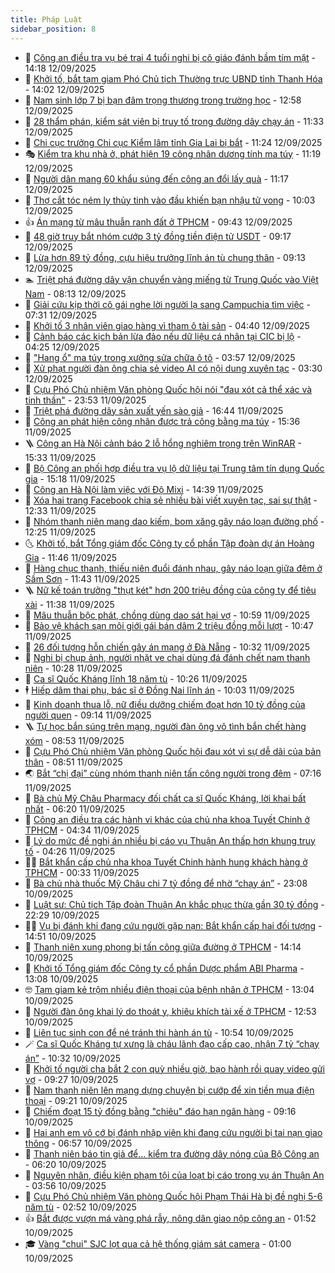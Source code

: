 ```yaml
---
title: Pháp Luật
sidebar_position: 8
---
```


<!-- dantri-phap-luat:START -->
- 🌊 [Công an điều tra vụ bé trai 4 tuổi nghi bị cô giáo đánh bầm tím mặt](https://dantri.com.vn/phap-luat/cong-an-dieu-tra-vu-be-trai-4-tuoi-nghi-bi-co-giao-danh-bam-tim-mat-20250912211758467.htm) - 14:18 12/09/2025
- 🐲 [Khởi tố, bắt tạm giam Phó Chủ tịch Thường trực UBND tỉnh Thanh Hóa](https://dantri.com.vn/phap-luat/khoi-to-bat-tam-giam-pho-chu-tich-thuong-truc-ubnd-tinh-thanh-hoa-20250912205056082.htm) - 14:02 12/09/2025
- 🌁 [Nam sinh lớp 7 bị bạn đâm trọng thương trong trường học](https://dantri.com.vn/phap-luat/nam-sinh-lop-7-bi-ban-dam-trong-thuong-trong-truong-hoc-20250912191546970.htm) - 12:58 12/09/2025
- 🎃 [28 thẩm phán, kiểm sát viên bị truy tố trong đường dây chạy án](https://dantri.com.vn/phap-luat/28-tham-phan-kiem-sat-vien-bi-truy-to-trong-duong-day-chay-an-20250912182503541.htm) - 11:33 12/09/2025
- 🦅 [Chi cục trưởng Chi cục Kiểm lâm tỉnh Gia Lai bị bắt](https://dantri.com.vn/phap-luat/chi-cuc-truong-chi-cuc-kiem-lam-tinh-gia-lai-bi-bat-20250912175701893.htm) - 11:24 12/09/2025
- 🎭 [Kiểm tra khu nhà ở, phát hiện 19 công nhân dương tính ma túy](https://dantri.com.vn/phap-luat/kiem-tra-khu-nha-o-phat-hien-19-cong-nhan-duong-tinh-ma-tuy-20250912181058849.htm) - 11:19 12/09/2025
- 🤗 [Người dân mang 60 khẩu súng đến công an đổi lấy quà](https://dantri.com.vn/phap-luat/nguoi-dan-mang-60-khau-sung-den-cong-an-doi-lay-qua-20250912180521789.htm) - 11:17 12/09/2025
- 🚀 [Thợ cắt tóc ném ly thủy tinh vào đầu khiến bạn nhậu tử vong](https://dantri.com.vn/phap-luat/tho-cat-toc-nem-ly-thuy-tinh-vao-dau-khien-ban-nhau-tu-vong-20250912164909775.htm) - 10:03 12/09/2025
- 👍 [Án mạng từ mâu thuẫn ranh đất ở TPHCM](https://dantri.com.vn/phap-luat/an-mang-tu-mau-thuan-ranh-dat-o-tphcm-20250912152523384.htm) - 09:43 12/09/2025
- 🧐 [48 giờ truy bắt nhóm cướp 3 tỷ đồng tiền điện tử USDT](https://dantri.com.vn/phap-luat/48-gio-truy-bat-nhom-cuop-3-ty-dong-tien-dien-tu-usdt-20250912161349581.htm) - 09:17 12/09/2025
- 🫶 [Lừa hơn 89 tỷ đồng, cựu hiệu trưởng lĩnh án tù chung thân](https://dantri.com.vn/phap-luat/lua-hon-89-ty-dong-cuu-hieu-truong-linh-an-tu-chung-than-20250912160541951.htm) - 09:13 12/09/2025
- 🏊 [Triệt phá đường dây vận chuyển vàng miếng từ Trung Quốc vào Việt Nam](https://dantri.com.vn/phap-luat/triet-pha-duong-day-van-chuyen-vang-mieng-tu-trung-quoc-vao-viet-nam-20250912144347718.htm) - 08:13 12/09/2025
- 🌋 [Giải cứu kịp thời cô gái nghe lời người lạ sang Campuchia tìm việc](https://dantri.com.vn/phap-luat/giai-cuu-kip-thoi-co-gai-nghe-loi-nguoi-la-sang-campuchia-tim-viec-20250912140601748.htm) - 07:31 12/09/2025
- 👹 [Khởi tố 3 nhân viên giao hàng vì tham ô tài sản](https://dantri.com.vn/phap-luat/khoi-to-3-nhan-vien-giao-hang-vi-tham-o-tai-san-20250912113252976.htm) - 04:40 12/09/2025
- 🫣 [Cảnh báo các kịch bản lừa đảo nếu dữ liệu cá nhân tại CIC bị lộ](https://dantri.com.vn/phap-luat/canh-bao-cac-kich-ban-lua-dao-neu-du-lieu-ca-nhan-tai-cic-bi-lo-20250912100909793.htm) - 04:25 12/09/2025
- 🎃 [&quot;Hang ổ&quot; ma túy trong xưởng sửa chữa ô tô](https://dantri.com.vn/phap-luat/hang-o-ma-tuy-trong-xuong-sua-chua-o-to-20250912104741353.htm) - 03:57 12/09/2025
- 🌝 [Xử phạt người đàn ông chia sẻ video AI có nội dung xuyên tạc](https://dantri.com.vn/phap-luat/xu-phat-nguoi-dan-ong-chia-se-video-ai-co-noi-dung-xuyen-tac-20250912101030779.htm) - 03:30 12/09/2025
- 🚀 [Cựu Phó Chủ nhiệm Văn phòng Quốc hội nói &quot;đau xót cả thể xác và tinh thần&quot;](https://dantri.com.vn/phap-luat/cuu-pho-chu-nhiem-van-phong-quoc-hoi-noi-dau-xot-ca-the-xac-va-tinh-than-20250912003655162.htm) - 23:53 11/09/2025
- 🥷 [Triệt phá đường dây sản xuất yến sào giả](https://dantri.com.vn/phap-luat/triet-pha-duong-day-san-xuat-yen-sao-gia-20250911223441237.htm) - 16:44 11/09/2025
- 👺 [Công an phát hiện công nhân được trả công bằng ma túy](https://dantri.com.vn/phap-luat/cong-an-phat-hien-cong-nhan-duoc-tra-cong-bang-ma-tuy-20250911223159279.htm) - 15:36 11/09/2025
- 🪜 [Công an Hà Nội cảnh báo 2 lỗ hổng nghiêm trọng trên WinRAR](https://dantri.com.vn/phap-luat/cong-an-ha-noi-canh-bao-2-lo-hong-nghiem-trong-tren-winrar-20250911222036855.htm) - 15:33 11/09/2025
- 🦄 [Bộ Công an phối hợp điều tra vụ lộ dữ liệu tại Trung tâm tín dụng Quốc gia](https://dantri.com.vn/phap-luat/bo-cong-an-phoi-hop-dieu-tra-vu-lo-du-lieu-tai-trung-tam-tin-dung-quoc-gia-20250911220233959.htm) - 15:18 11/09/2025
- 🦍 [Công an Hà Nội làm việc với Độ Mixi](https://dantri.com.vn/phap-luat/cong-an-ha-noi-lam-viec-voi-do-mixi-20250911212924311.htm) - 14:39 11/09/2025
- 🌁 [Xóa hai trang Facebook chia sẻ nhiều bài viết xuyên tạc, sai sự thật](https://dantri.com.vn/phap-luat/xoa-hai-trang-facebook-chia-se-nhieu-bai-viet-xuyen-tac-sai-su-that-20250911192602469.htm) - 12:33 11/09/2025
- 💯 [Nhóm thanh niên mang dao kiếm, bom xăng gây náo loạn đường phố](https://dantri.com.vn/phap-luat/nhom-thanh-nien-mang-dao-kiem-bom-xang-gay-nao-loan-duong-pho-20250911191904367.htm) - 12:25 11/09/2025
- 🌜 [Khởi tố, bắt Tổng giám đốc Công ty cổ phần Tập đoàn dự án Hoàng Gia](https://dantri.com.vn/phap-luat/khoi-to-bat-tong-giam-doc-cong-ty-co-phan-tap-doan-du-an-hoang-gia-20250911181748528.htm) - 11:46 11/09/2025
- 👹 [Hàng chục thanh, thiếu niên đuổi đánh nhau, gây náo loạn giữa đêm ở Sầm Sơn](https://dantri.com.vn/phap-luat/hang-chuc-thanh-thieu-nien-duoi-danh-nhau-gay-nao-loan-giua-dem-o-sam-son-20250911180811070.htm) - 11:43 11/09/2025
- 🪜 [Nữ kế toán trưởng &quot;thụt két&quot; hơn 200 triệu đồng của công ty để tiêu xài](https://dantri.com.vn/phap-luat/nu-ke-toan-truong-thut-ket-hon-200-trieu-dong-cua-cong-ty-de-tieu-xai-20250911180641920.htm) - 11:38 11/09/2025
- 🦩 [Mâu thuẫn bộc phát, chồng dùng dao sát hại vợ](https://dantri.com.vn/phap-luat/mau-thuan-boc-phat-chong-dung-dao-sat-hai-vo-20250911175106261.htm) - 10:59 11/09/2025
- 💂 [Bảo vệ khách sạn môi giới gái bán dâm 2 triệu đồng mỗi lượt](https://dantri.com.vn/phap-luat/bao-ve-khach-san-moi-gioi-gai-ban-dam-2-trieu-dong-moi-luot-20250911174032083.htm) - 10:47 11/09/2025
- 💃 [26 đối tượng hỗn chiến gây án mạng ở Đà Nẵng](https://dantri.com.vn/phap-luat/26-doi-tuong-hon-chien-gay-an-mang-o-da-nang-20250911161333690.htm) - 10:32 11/09/2025
- 🧐 [Nghi bị chụp ảnh, người nhặt ve chai dùng đá đánh chết nam thanh niên](https://dantri.com.vn/phap-luat/nghi-bi-chup-anh-nguoi-nhat-ve-chai-dung-da-danh-chet-nam-thanh-nien-20250911171009850.htm) - 10:28 11/09/2025
- 🤗 [Ca sĩ Quốc Kháng lĩnh 18 năm tù](https://dantri.com.vn/phap-luat/ca-si-quoc-khang-linh-18-nam-tu-20250911160635850.htm) - 10:26 11/09/2025
- 🕴 [Hiếp dâm thai phụ, bác sĩ ở Đồng Nai lĩnh án](https://dantri.com.vn/phap-luat/hiep-dam-thai-phu-bac-si-o-dong-nai-linh-an-20250911164038290.htm) - 10:03 11/09/2025
- 🐎 [Kinh doanh thua lỗ, nữ điều dưỡng chiếm đoạt hơn 10 tỷ đồng của người quen](https://dantri.com.vn/phap-luat/kinh-doanh-thua-lo-nu-dieu-duong-chiem-doat-hon-10-ty-dong-cua-nguoi-quen-20250911160438837.htm) - 09:14 11/09/2025
- 🪜 [Tự học bắn súng trên mạng, người đàn ông vô tình bắn chết hàng xóm](https://dantri.com.vn/phap-luat/tu-hoc-ban-sung-tren-mang-nguoi-dan-ong-vo-tinh-ban-chet-hang-xom-20250911153946349.htm) - 08:53 11/09/2025
- 🤭 [Cựu Phó Chủ nhiệm Văn phòng Quốc hội đau xót vì sự dễ dãi của bản thân](https://dantri.com.vn/phap-luat/cuu-pho-chu-nhiem-van-phong-quoc-hoi-dau-xot-vi-su-de-dai-cua-ban-than-20250911154234559.htm) - 08:51 11/09/2025
- 🌏 [Bắt “chị đại” cùng nhóm thanh niên tấn công người trong đêm](https://dantri.com.vn/phap-luat/bat-chi-dai-cung-nhom-thanh-nien-tan-cong-nguoi-trong-dem-20250911135816050.htm) - 07:16 11/09/2025
- 🎃 [Bà chủ Mỹ Châu Pharmacy đối chất ca sĩ Quốc Kháng, lời khai bất nhất](https://dantri.com.vn/phap-luat/ba-chu-my-chau-pharmacy-doi-chat-ca-si-quoc-khang-loi-khai-bat-nhat-20250911104951039.htm) - 06:20 11/09/2025
- 🗽 [Công an điều tra các hành vi khác của chủ nha khoa Tuyết Chinh ở TPHCM](https://dantri.com.vn/phap-luat/cong-an-dieu-tra-cac-hanh-vi-khac-cua-chu-nha-khoa-tuyet-chinh-o-tphcm-20250911105445719.htm) - 04:34 11/09/2025
- 🌁 [Lý do mức đề nghị án nhiều bị cáo vụ Thuận An thấp hơn khung truy tố](https://dantri.com.vn/phap-luat/ly-do-muc-de-nghi-an-nhieu-bi-cao-vu-thuan-an-thap-hon-khung-truy-to-20250911111533961.htm) - 04:26 11/09/2025
- 🧑‍💻 [Bắt khẩn cấp chủ nha khoa Tuyết Chinh hành hung khách hàng ở TPHCM](https://dantri.com.vn/phap-luat/bat-khan-cap-chu-nha-khoa-tuyet-chinh-hanh-hung-khach-hang-o-tphcm-20250911073056682.htm) - 00:33 11/09/2025
- 🌮 [Bà chủ nhà thuốc Mỹ Châu chi 7 tỷ đồng để nhờ “chạy án”](https://dantri.com.vn/phap-luat/ba-chu-nha-thuoc-my-chau-chi-7-ty-dong-de-nho-chay-an-20250910210431189.htm) - 23:08 10/09/2025
- 🤗 [Luật sư: Chủ tịch Tập đoàn Thuận An khắc phục thừa gần 30 tỷ đồng](https://dantri.com.vn/phap-luat/luat-su-chu-tich-tap-doan-thuan-an-khac-phuc-thua-gan-30-ty-dong-20250910225749230.htm) - 22:29 10/09/2025
- 👨‍🏫 [Vụ bị đánh khi đang cứu người gặp nạn: Bắt khẩn cấp hai đối tượng](https://dantri.com.vn/phap-luat/vu-bi-danh-khi-dang-cuu-nguoi-gap-nan-bat-khan-cap-hai-doi-tuong-20250910212607006.htm) - 14:51 10/09/2025
- 🎉 [Thanh niên xung phong bị tấn công giữa đường ở TPHCM](https://dantri.com.vn/phap-luat/thanh-nien-xung-phong-bi-tan-cong-giua-duong-o-tphcm-20250910203948784.htm) - 14:14 10/09/2025
- 🤗 [Khởi tố Tổng giám đốc Công ty cổ phần Dược phẩm ABI Pharma](https://dantri.com.vn/phap-luat/khoi-to-tong-giam-doc-cong-ty-co-phan-duoc-pham-abi-pharma-20250910192801664.htm) - 13:08 10/09/2025
- 🤓 [Tạm giam kẻ trộm nhiều điện thoại của bệnh nhân ở TPHCM](https://dantri.com.vn/phap-luat/tam-giam-ke-trom-nhieu-dien-thoai-cua-benh-nhan-o-tphcm-20250910193930688.htm) - 13:04 10/09/2025
- 👹 [Người đàn ông khai lý do thoát y, khiêu khích tài xế ở TPHCM](https://dantri.com.vn/phap-luat/nguoi-dan-ong-khai-ly-do-thoat-y-khieu-khich-tai-xe-o-tphcm-20250910190752423.htm) - 12:53 10/09/2025
- 🐘 [Liên tục sinh con để né tránh thi hành án tù](https://dantri.com.vn/phap-luat/lien-tuc-sinh-con-de-ne-tranh-thi-hanh-an-tu-20250910172056556.htm) - 10:54 10/09/2025
- 🪄 [Ca sĩ Quốc Kháng tự xưng là cháu lãnh đạo cấp cao, nhận 7 tỷ “chạy án”](https://dantri.com.vn/phap-luat/ca-si-quoc-khang-tu-xung-la-chau-lanh-dao-cap-cao-nhan-7-ty-chay-an-20250910160407017.htm) - 10:32 10/09/2025
- 💄 [Khởi tố người cha bắt 2 con quỳ nhiều giờ, bạo hành rồi quay video gửi vợ](https://dantri.com.vn/phap-luat/khoi-to-nguoi-cha-bat-2-con-quy-nhieu-gio-bao-hanh-roi-quay-video-gui-vo-20250910162121998.htm) - 09:27 10/09/2025
- 🐎 [Nam thanh niên lên mạng dựng chuyện bị cướp để xin tiền mua điện thoại](https://dantri.com.vn/phap-luat/nam-thanh-nien-len-mang-dung-chuyen-bi-cuop-de-xin-tien-mua-dien-thoai-20250910154349695.htm) - 09:21 10/09/2025
- 💯 [Chiếm đoạt 15 tỷ đồng bằng &quot;chiêu&quot; đáo hạn ngân hàng](https://dantri.com.vn/phap-luat/chiem-doat-15-ty-dong-bang-chieu-dao-han-ngan-hang-20250910152700370.htm) - 09:16 10/09/2025
- 💯 [Hai anh em vô cớ bị đánh nhập viện khi đang cứu người bị tai nạn giao thông](https://dantri.com.vn/phap-luat/hai-anh-em-vo-co-bi-danh-nhap-vien-khi-dang-cuu-nguoi-bi-tai-nan-giao-thong-20250910134637876.htm) - 06:57 10/09/2025
- 🌈 [Thanh niên báo tin giả để... kiểm tra đường dây nóng của Bộ Công an](https://dantri.com.vn/phap-luat/thanh-nien-bao-tin-gia-de-kiem-tra-duong-day-nong-cua-bo-cong-an-20250910122506670.htm) - 06:20 10/09/2025
- 🧠 [Nguyên nhân, điều kiện phạm tội của loạt bị cáo trong vụ án Thuận An](https://dantri.com.vn/phap-luat/nguyen-nhan-dieu-kien-pham-toi-cua-loat-bi-cao-trong-vu-an-thuan-an-20250910104531178.htm) - 03:56 10/09/2025
- 🌈 [Cựu Phó Chủ nhiệm Văn phòng Quốc hội Phạm Thái Hà bị đề nghị 5-6 năm tù](https://dantri.com.vn/phap-luat/cuu-pho-chu-nhiem-van-phong-quoc-hoi-pham-thai-ha-bi-de-nghi-5-6-nam-tu-20250909225016803.htm) - 02:52 10/09/2025
- 👍 [Bắt được vượn má vàng phá rẫy, nông dân giao nộp công an](https://dantri.com.vn/phap-luat/bat-duoc-vuon-ma-vang-pha-ray-nong-dan-giao-nop-cong-an-20250910075655904.htm) - 01:52 10/09/2025
- 🎓 [Vàng &quot;chui&quot;  SJC lọt qua cả hệ thống giám sát camera](https://dantri.com.vn/phap-luat/vang-chui-sjc-lot-qua-ca-he-thong-giam-sat-camera-20250909111046169.htm) - 01:00 10/09/2025<!-- dantri-phap-luat:END -->
